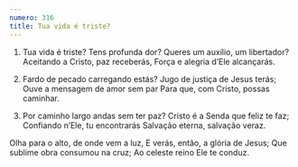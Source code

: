 ```yaml
---
numero: 316
title: Tua vida é triste?
---
```

1. Tua vida é triste? Tens profunda dor?
Queres um auxílio, um libertador?
Aceitando a Cristo, paz receberás,
Força e alegria d’Ele alcançarás.

2. Fardo de pecado carregando estás?
Jugo de justiça de Jesus terás;
Ouve a mensagem de amor sem par
Para que, com Cristo, possas caminhar.

3. Por caminho largo andas sem ter paz?
Cristo é a Senda que feliz te faz;
Confiando n’Ele, tu encontrarás
Salvação eterna, salvação veraz.

Olha para o alto, de onde vem a luz,
E verás, então, a glória de Jesus;
Que sublime obra consumou na cruz;
Ao celeste reino Ele te conduz.

